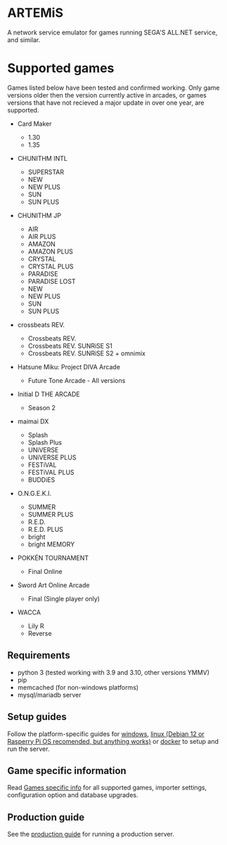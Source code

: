 # ARTEMiS
A network service emulator for games running SEGA'S ALL.NET service, and similar.

# Supported games
Games listed below have been tested and confirmed working. Only game versions older then the version currently active in arcades, or games versions that have not recieved a major update in over one year, are supported.

+ Card Maker
    + 1.30
    + 1.35

+ CHUNITHM INTL
    + SUPERSTAR
    + NEW
    + NEW PLUS
    + SUN
    + SUN PLUS

+ CHUNITHM JP
    + AIR
    + AIR PLUS
    + AMAZON
    + AMAZON PLUS
    + CRYSTAL
    + CRYSTAL PLUS
    + PARADISE
    + PARADISE LOST
    + NEW
    + NEW PLUS
    + SUN
    + SUN PLUS

+ crossbeats REV.
    + Crossbeats REV.
    + Crossbeats REV. SUNRiSE S1
    + Crossbeats REV. SUNRiSE S2 + omnimix

+ Hatsune Miku: Project DIVA Arcade
    + Future Tone Arcade - All versions

+ Initial D THE ARCADE
    + Season 2

+ maimai DX
    + Splash
    + Splash Plus
    + UNiVERSE
    + UNiVERSE PLUS
    + FESTiVAL
    + FESTiVAL PLUS
    + BUDDiES

+ O.N.G.E.K.I.
    + SUMMER
    + SUMMER PLUS
    + R.E.D.
    + R.E.D. PLUS
    + bright
    + bright MEMORY

+ POKKÉN TOURNAMENT
    + Final Online

+ Sword Art Online Arcade
    + Final (Single player only)

+ WACCA
    + Lily R
    + Reverse

## Requirements
- python 3 (tested working with 3.9 and 3.10, other versions YMMV)
- pip
- memcached (for non-windows platforms)
- mysql/mariadb server

## Setup guides
Follow the platform-specific guides for [windows](docs/INSTALL_WINDOWS.md), [linux (Debian 12 or Rasperry Pi OS recomended, but anything works)](docs/INSTALL_LINUX.md) or [docker](docs/INSTALL_DOCKER.md) to setup and run the server.

## Game specific information
Read [Games specific info](docs/game_specific_info.md) for all supported games, importer settings, configuration option and database upgrades.

## Production guide
See the [production guide](docs/prod.md) for running a production server.
